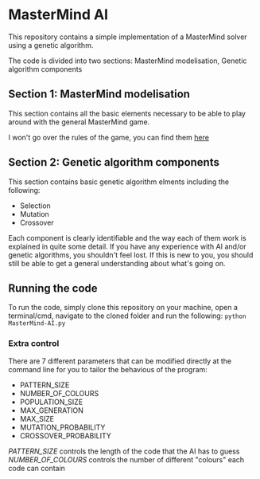 # MasterMind AI

This repository contains a simple implementation of a MasterMind solver using a genetic algorithm.

The code is divided into two sections: MasterMind modelisation, Genetic algorithm components

## Section 1: MasterMind modelisation

This section contains all the basic elements necessary to be able to play around with the general MasterMind game.

I won't go over the rules of the game, you can find them [here](https://en.wikipedia.org/wiki/Mastermind_%28board_game%29)

## Section 2: Genetic algorithm components

This section contains basic genetic algorithm elments including the following:
* Selection
* Mutation
* Crossover

Each component is clearly identifiable and the way each of them work is explained in quite some detail. If you have any experience with AI and/or genetic algorithms, you shouldn't feel lost. If this is new to you, you should still be able to get a general understanding about what's going on.

## Running the code

To run the code, simply clone this repository on your machine, open a terminal/cmd, navigate to the cloned folder and run the following: `python MasterMind-AI.py`

### Extra control

There are 7 different parameters that can be modified directly at the command line for you to tailor the behavious of the program:
* PATTERN_SIZE
* NUMBER_OF_COLOURS
* POPULATION_SIZE
* MAX_GENERATION
* MAX_SIZE
* MUTATION_PROBABILITY
* CROSSOVER_PROBABILITY

*PATTERN_SIZE* controls the length of the code that the AI has to guess  
*NUMBER_OF_COLOURS* controls the number of different "colours" each code can contain